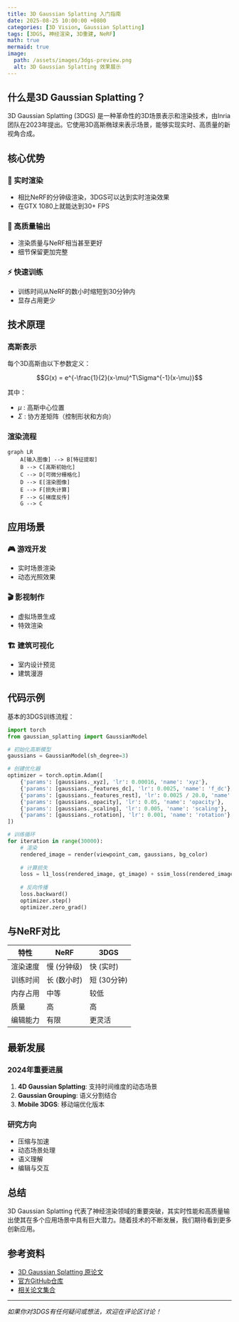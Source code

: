 ```yaml
---
title: 3D Gaussian Splatting 入门指南
date: 2025-08-25 10:00:00 +0800
categories: [3D Vision, Gaussian Splatting]
tags: [3DGS, 神经渲染, 3D重建, NeRF]
math: true
mermaid: true
image:
  path: /assets/images/3dgs-preview.png
  alt: 3D Gaussian Splatting 效果展示
---
```


## 什么是3D Gaussian Splatting？

3D Gaussian Splatting (3DGS) 是一种革命性的3D场景表示和渲染技术，由Inria团队在2023年提出。它使用3D高斯椭球来表示场景，能够实现实时、高质量的新视角合成。

## 核心优势

### 🚀 实时渲染
- 相比NeRF的分钟级渲染，3DGS可以达到实时渲染效果
- 在GTX 1080上就能达到30+ FPS

### 🎯 高质量输出
- 渲染质量与NeRF相当甚至更好
- 细节保留更加完整

### ⚡ 快速训练
- 训练时间从NeRF的数小时缩短到30分钟内
- 显存占用更少

## 技术原理

### 高斯表示

每个3D高斯由以下参数定义：

$$G(x) = e^{-\frac{1}{2}(x-\mu)^T\Sigma^{-1}(x-\mu)}$$

其中：
- $\mu$ : 高斯中心位置
- $\Sigma$ : 协方差矩阵（控制形状和方向）

### 渲染流程

```mermaid
graph LR
    A[输入图像] --> B[特征提取]
    B --> C[高斯初始化]
    C --> D[可微分栅格化]
    D --> E[渲染图像]
    E --> F[损失计算]
    F --> G[梯度反传]
    G --> C
```

## 应用场景

### 🎮 游戏开发
- 实时场景渲染
- 动态光照效果

### 🎬 影视制作
- 虚拟场景生成
- 特效渲染

### 🏗️ 建筑可视化
- 室内设计预览
- 建筑漫游

## 代码示例

基本的3DGS训练流程：

```python
import torch
from gaussian_splatting import GaussianModel

# 初始化高斯模型
gaussians = GaussianModel(sh_degree=3)

# 创建优化器
optimizer = torch.optim.Adam([
    {'params': [gaussians._xyz], 'lr': 0.00016, 'name': 'xyz'},
    {'params': [gaussians._features_dc], 'lr': 0.0025, 'name': 'f_dc'},
    {'params': [gaussians._features_rest], 'lr': 0.0025 / 20.0, 'name': 'f_rest'},
    {'params': [gaussians._opacity], 'lr': 0.05, 'name': 'opacity'},
    {'params': [gaussians._scaling], 'lr': 0.005, 'name': 'scaling'},
    {'params': [gaussians._rotation], 'lr': 0.001, 'name': 'rotation'}
])

# 训练循环
for iteration in range(30000):
    # 渲染
    rendered_image = render(viewpoint_cam, gaussians, bg_color)
    
    # 计算损失
    loss = l1_loss(rendered_image, gt_image) + ssim_loss(rendered_image, gt_image)
    
    # 反向传播
    loss.backward()
    optimizer.step()
    optimizer.zero_grad()
```

## 与NeRF对比

| 特性 | NeRF | 3DGS |
|------|------|------|
| 渲染速度 | 慢 (分钟级) | 快 (实时) |
| 训练时间 | 长 (数小时) | 短 (30分钟) |
| 内存占用 | 中等 | 较低 |
| 质量 | 高 | 高 |
| 编辑能力 | 有限 | 更灵活 |

## 最新发展

### 2024年重要进展

1. **4D Gaussian Splatting**: 支持时间维度的动态场景
2. **Gaussian Grouping**: 语义分割结合
3. **Mobile 3DGS**: 移动端优化版本

### 研究方向

- 压缩与加速
- 动态场景处理
- 语义理解
- 编辑与交互

## 总结

3D Gaussian Splatting 代表了神经渲染领域的重要突破，其实时性能和高质量输出使其在多个应用场景中具有巨大潜力。随着技术的不断发展，我们期待看到更多创新应用。

## 参考资料

- [3D Gaussian Splatting 原论文](https://repo-sam.inria.fr/fungraph/3d-gaussian-splatting/)
- [官方GitHub仓库](https://github.com/graphdeco-inria/gaussian-splatting)
- [相关论文集合](https://github.com/MrNeRF/awesome-3D-gaussian-splatting)

---

*如果你对3DGS有任何疑问或想法，欢迎在评论区讨论！*
